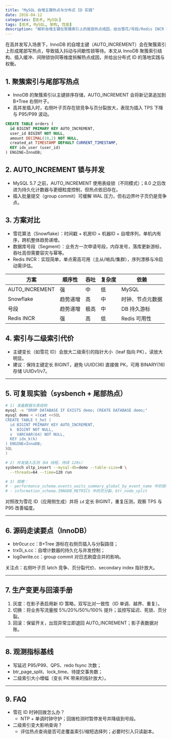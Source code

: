 ```yaml
---
title: "MySQL 自增主键热点与分布式 ID 实践"
date: 2016-04-12
categories: [技术, MySQL]
tags: [技术, MySQL, 架构, 性能]
description: "解析自增主键在聚簇索引上的尾部热点成因，给出雪花/号段/Redis INCR 等分布式 ID 方案的权衡与实验，并附上线灰度与指标基线。"
---
```


在高并发写入场景下，InnoDB 的自增主键（AUTO_INCREMENT）会在聚簇索引上形成尾部写热点，导致插入抖动与间歇性锁等待。本文从 InnoDB 聚簇索引结构、插入缓冲、间隙锁协同等维度拆解热点成因，并给出分布式 ID 的落地实践与权衡。

## 1. 聚簇索引与尾部写热点
- InnoDB 的聚簇索引以主键排序存储，AUTO_INCREMENT 会将新记录追加到 B+Tree 右侧叶子。
- 高并发插入时，右侧叶子页存在锁竞争与页分裂放大，表现为插入 TPS 下降与 P95/P99 波动。

```sql
CREATE TABLE orders (
  id BIGINT PRIMARY KEY AUTO_INCREMENT,
  user_id BIGINT NOT NULL,
  amount DECIMAL(10,2) NOT NULL,
  created_at TIMESTAMP DEFAULT CURRENT_TIMESTAMP,
  KEY idx_user (user_id)
) ENGINE=InnoDB;
```

## 2. AUTO_INCREMENT 锁与并发
- MySQL 5.7 之前，AUTO_INCREMENT 使用表级锁（不同模式）；8.0 之后改进为持久化计数器与更细粒度控制，但热点依旧存在。
- 插入批量提交（group commit）可缓解 WAL 压力，但右边界叶子页仍是竞争点。

## 3. 方案对比
- 雪花算法（Snowflake）：时间戳 + 机房ID + 机器ID + 自增序列，单机内有序，跨机整体趋势递增。
- 数据库号段（Segment）：业务方一次申请号段，内存发号，落库更新游标，吞吐高但需要容灾与幂等。
- Redis INCR：实现简单，单点需高可用（主从/哨兵/集群），序列漂移与冷启动需评估。

| 方案 | 顺序性 | 吞吐 | 复杂度 | 依赖 |
| --- | --- | --- | --- | --- |
| AUTO_INCREMENT | 强 | 中 | 低 | MySQL |
| Snowflake | 趋势递增 | 高 | 中 | 时钟、节点元数据 |
| 号段 | 趋势递增 | 极高 | 中 | DB 持久游标 |
| Redis INCR | 强 | 高 | 低 | Redis 可用性 |

## 4. 索引与二级索引代价
- 主键变长（如雪花 ID）会放大二级索引的指针大小（leaf 指向 PK），读放大明显。
- 建议：保持主键定长 BIGINT，避免 UUID(36) 直接做 PK，可用 BINARY(16) 存储 UUIDv1/v7。

---

## 5. 可复现实验（sysbench + 尾部热点）
```bash
# 1) 准备数据与表结构
mysql -e "DROP DATABASE IF EXISTS demo; CREATE DATABASE demo;"
mysql demo < <(cat <<SQL
CREATE TABLE t_hot (
  id BIGINT PRIMARY KEY AUTO_INCREMENT,
  k  BIGINT NOT NULL,
  v  VARCHAR(64) NOT NULL,
  KEY idx_k(k)
) ENGINE=InnoDB;
SQL
)

# 2) 并发插入压测（64 线程，持续 120s）
sysbench oltp_insert --mysql-db=demo --table-size=0 \
  --threads=64 --time=120 run

# 3) 观察：
# - performance_schema.events_waits_summary_global_by_event_name 中的锁等待
# - information_schema.INNODB_METRICS 中的页分裂、btr_node_split
```

对照改为雪花 ID（应用侧生成）并将 `id` 定长 BIGINT，重复压测，观察 TPS 与 P95 改善幅度。

---

## 6. 源码走读要点（InnoDB）
- btr0cur.cc：B+Tree 游标在右侧页插入与分裂路径；
- trx0i_s.cc：自增计数器的持久化与并发控制；
- log0write.cc：group commit 对日志刷盘合并的影响。

关注点：右侧叶子页 latch 竞争、页分裂代价、secondary index 指针放大。

---

## 7. 生产变更与回滚手册
1) 灰度：在影子表启用新 ID 策略，双写比对一致性（ID 单调、越界、重复）。
2) 切换：将业务写流量按 5%/20%/50%/100% 提升；监控写延迟、死锁、页分裂。
3) 回滚：保留开关，出现异常立即退回 AUTO_INCREMENT；影子表数据对账。

---

## 8. 观测指标基线
- 写延迟 P95/P99、QPS、redo fsync 次数；
- btr_page_split、lock_time、待提交事务数；
- 二级索引大小增幅（变长 PK 带来的指针放大）。

---

## 9. FAQ
- 雪花 ID 时钟回拨怎么办？
  - NTP + 单调时钟守护；回拨检测时暂停发号并降级到号段。
- 二级索引变大影响查询？
  - 评估热点查询是否可走覆盖索引/缩短选择列；必要时引入只读副本。
